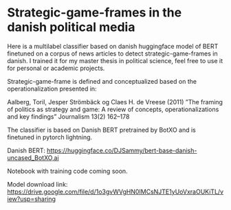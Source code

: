 # Strategic-game-frames in the danish political media
Here is a multilabel classifier based on danish huggingface model of BERT finetuned on a corpus of news articles to detect strategic-game-frames in danish. I trained it for my master thesis in political science, feel free to use it for personal or academic projects.


Strategic-game-frame is defined and conceptualized based on the operationalization presented in: 

Aalberg, Toril, Jesper Strömbäck og Claes H. de Vreese (2011) ”The framing of politics as strategy and game: A review of concepts, operationalizations and key findings” Journalism 13(2) 162–178


The classifier is based on Danish BERT pretrained by BotXO and is finetuned in pytorch lightning.

Danish BERT: https://huggingface.co/DJSammy/bert-base-danish-uncased_BotXO,ai



Notebook with training code coming soon.

Model download link: https://drive.google.com/file/d/1o3gvWVgHN0IMCsNJTE1yUoVxraOUKiTL/view?usp=sharing
